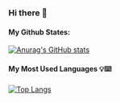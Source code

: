 ### Hi there 👋

#### My Github States: 

[![Anurag's GitHub stats](https://github-readme-stats.vercel.app/api?username=badreddinkaztaoui&show_icons=true&theme=radical)](https://github.com/badreddinkaztaoui/github-readme-stats)

#### My Most Used Languages 💡⌨️

[![Top Langs](https://github-readme-stats.vercel.app/api/top-langs/?username=badreddinkaztaoui&layout=compact&show_icons=true&theme=radical)](https://github.com/badreddinkaztaoui/github-readme-stats)
